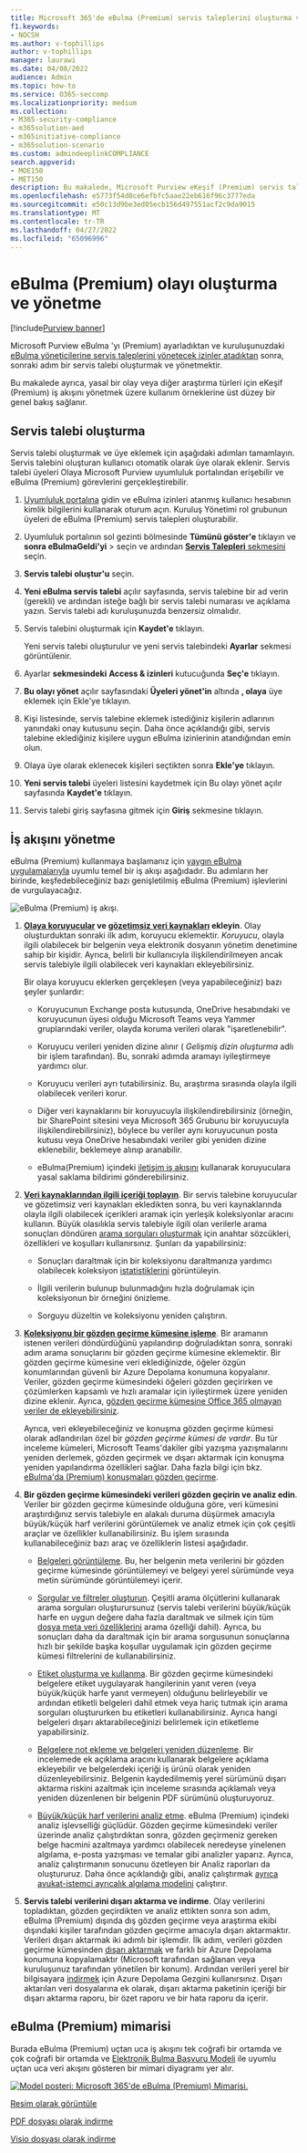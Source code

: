 ```yaml
---
title: Microsoft 365'de eBulma (Premium) servis taleplerini oluşturma ve yönetme
f1.keywords:
- NOCSH
ms.author: v-tophillips
author: v-tophillips
manager: laurawi
ms.date: 04/08/2022
audience: Admin
ms.topic: how-to
ms.service: O365-seccomp
ms.localizationpriority: medium
ms.collection:
- M365-security-compliance
- m365solution-aed
- m365initiative-compliance
- m365solution-scenario
ms.custom: admindeeplinkCOMPLIANCE
search.appverid:
- MOE150
- MET150
description: Bu makalede, Microsoft Purview eKeşif (Premium) servis taleplerinin nasıl oluşturulacağı ve yönetildiği açıklanır. İlk adım bir servis talebi oluşturmak ve eBulma (Premium) özelliklerini ve işlevselliğini kullanmaya başlamaktır.
ms.openlocfilehash: e5773f54d0ce6efbfc5aae22eb616f96c3777eda
ms.sourcegitcommit: e50c13d9be3ed05ecb156d497551acf2c9da9015
ms.translationtype: MT
ms.contentlocale: tr-TR
ms.lasthandoff: 04/27/2022
ms.locfileid: "65096996"
---
```

# <a name="create-and-manage-an-ediscovery-premium-case"></a>eBulma (Premium) olayı oluşturma ve yönetme

[!include[Purview banner](../includes/purview-rebrand-banner.md)]

Microsoft Purview eBulma 'yı (Premium) ayarladıktan ve kuruluşunuzdaki [eBulma yöneticilerine servis taleplerini yönetecek izinler atadıktan](get-started-with-advanced-ediscovery.md#step-2-assign-ediscovery-permissions) sonra, sonraki adım bir servis talebi oluşturmak ve yönetmektir.

Bu makalede ayrıca, yasal bir olay veya diğer araştırma türleri için eKeşif (Premium) iş akışını yönetmek üzere kullanım örneklerine üst düzey bir genel bakış sağlanır.

## <a name="create-a-case"></a>Servis talebi oluşturma

Servis talebi oluşturmak ve üye eklemek için aşağıdaki adımları tamamlayın. Servis talebini oluşturan kullanıcı otomatik olarak üye olarak eklenir. Servis talebi üyeleri Olaya Microsoft Purview uyumluluk portalından erişebilir ve eBulma (Premium) görevlerini gerçekleştirebilir.

1. <a href="https://go.microsoft.com/fwlink/p/?linkid=2077149" target="_blank">Uyumluluk portalına</a> gidin ve eBulma izinleri atanmış kullanıcı hesabının kimlik bilgilerini kullanarak oturum açın. Kuruluş Yönetimi rol grubunun üyeleri de eBulma (Premium) servis talepleri oluşturabilir.

2. Uyumluluk portalının sol gezinti bölmesinde **Tümünü göster'e** tıklayın ve **sonra eBulmaGeldi'yi** >  seçin ve ardından <a href="https://go.microsoft.com/fwlink/p/?linkid=2173764" target="_blank">**Servis Talepleri** sekmesini</a> seçin.

3. **Servis talebi oluştur'u** seçin.

4. **Yeni eBulma servis talebi** açılır sayfasında, servis talebine bir ad verin (gerekli) ve ardından isteğe bağlı bir servis talebi numarası ve açıklama yazın. Servis talebi adı kuruluşunuzda benzersiz olmalıdır.

5. Servis talebini oluşturmak için **Kaydet'e** tıklayın.

   Yeni servis talebi oluşturulur ve yeni servis talebindeki **Ayarlar** sekmesi görüntülenir.

6. Ayarlar **sekmesindeki** **Access & izinleri** kutucuğunda **Seç'e** tıklayın.

7. **Bu olayı yönet** açılır sayfasındaki **Üyeleri yönet'in** altında **, olaya** üye eklemek için Ekle'ye tıklayın.

8. Kişi listesinde, servis talebine eklemek istediğiniz kişilerin adlarının yanındaki onay kutusunu seçin. Daha önce açıklandığı gibi, servis talebine eklediğiniz kişilere uygun eBulma izinlerinin atandığından emin olun.

9. Olaya üye olarak eklenecek kişileri seçtikten sonra **Ekle'ye** tıklayın.

10. **Yeni servis talebi** üyeleri listesini kaydetmek için Bu olayı yönet açılır sayfasında **Kaydet'e** tıklayın.

11. Servis talebi giriş sayfasına gitmek için **Giriş** sekmesine tıklayın.

## <a name="manage-the-workflow"></a>İş akışını yönetme

eBulma (Premium) kullanmaya başlamanız için [yaygın eBulma uygulamalarıyla](advanced-ediscovery-edrm.md) uyumlu temel bir iş akışı aşağıdadır. Bu adımların her birinde, keşfedebileceğiniz bazı genişletilmiş eBulma (Premium) işlevlerini de vurgulayacağız.

![eBulma (Premium) iş akışı.](../media/AeDWorkflow.png)

1. **[Olaya koruyucular](add-custodians-to-case.md) ve [gözetimsiz veri kaynakları](non-custodial-data-sources.md) ekleyin**. Olay oluşturduktan sonraki ilk adım, koruyucu eklemektir. *Koruyucu*, olayla ilgili olabilecek bir belgenin veya elektronik dosyanın yönetim denetimine sahip bir kişidir. Ayrıca, belirli bir kullanıcıyla ilişkilendirilmeyen ancak servis talebiyle ilgili olabilecek veri kaynakları ekleyebilirsiniz.

   Bir olaya koruyucu eklerken gerçekleşen (veya yapabileceğiniz) bazı şeyler şunlardır:

   - Koruyucunun Exchange posta kutusunda, OneDrive hesabındaki ve koruyucunun üyesi olduğu Microsoft Teams veya Yammer gruplarındaki veriler, olayda koruma verileri olarak "işaretlenebilir".
  
   - Koruyucu verileri yeniden dizine alınır ( *Gelişmiş dizin oluşturma* adlı bir işlem tarafından). Bu, sonraki adımda aramayı iyileştirmeye yardımcı olur.
  
   - Koruyucu verileri ayrı tutabilirsiniz. Bu, araştırma sırasında olayla ilgili olabilecek verileri korur.
  
   - Diğer veri kaynaklarını bir koruyucuyla ilişkilendirebilirsiniz (örneğin, bir SharePoint sitesini veya Microsoft 365 Grubunu bir koruyucuyla ilişkilendirebilirsiniz), böylece bu veriler aynı koruyucunun posta kutusu veya OneDrive hesabındaki veriler gibi yeniden dizine eklenebilir, beklemeye alınıp aranabilir.

   - eBulma(Premium) içindeki [iletişim iş akışını](managing-custodian-communications.md) kullanarak koruyuculara yasal saklama bildirimi gönderebilirsiniz.

2. **[Veri kaynaklarından ilgili içeriği toplayın](create-draft-collection.md)**. Bir servis talebine koruyucular ve gözetimsiz veri kaynakları ekledikten sonra, bu veri kaynaklarında olayla ilgili olabilecek içerikleri aramak için yerleşik koleksiyonlar aracını kullanın. Büyük olasılıkla servis talebiyle ilgili olan verilerle arama sonuçları döndüren [arama sorguları oluşturmak](building-search-queries.md) için anahtar sözcükleri, özellikleri ve koşulları kullanırsınız. Şunları da yapabilirsiniz:

   - Sonuçları daraltmak için bir koleksiyonu daraltmanıza yardımcı olabilecek koleksiyon [istatistiklerini](collection-statistics-reports.md) görüntüleyin.

   - İlgili verilerin bulunup bulunmadığını hızla doğrulamak için koleksiyonun bir örneğini önizleme.

   - Sorguyu düzeltin ve koleksiyonu yeniden çalıştırın.

3. **[Koleksiyonu bir gözden geçirme kümesine işleme](commit-draft-collection.md)**. Bir aramanın istenen verileri döndürdüğünü yapılandırıp doğruladıktan sonra, sonraki adım arama sonuçlarını bir gözden geçirme kümesine eklemektir. Bir gözden geçirme kümesine veri eklediğinizde, öğeler özgün konumlarından güvenli bir Azure Depolama konumuna kopyalanır. Veriler, gözden geçirme kümesindeki öğeleri gözden geçirirken ve çözümlerken kapsamlı ve hızlı aramalar için iyileştirmek üzere yeniden dizine eklenir. Ayrıca, [gözden geçirme kümesine Office 365 olmayan veriler de ekleyebilirsiniz](load-non-office-365-data-into-a-review-set.md).

   Ayrıca, veri ekleyebileceğiniz ve konuşma gözden geçirme kümesi olarak adlandırılan özel bir *gözden geçirme kümesi de vardır*. Bu tür inceleme kümeleri, Microsoft Teams'dakiler gibi yazışma yazışmalarını yeniden derlemek, gözden geçirmek ve dışarı aktarmak için konuşma yeniden yapılandırma özellikleri sağlar. Daha fazla bilgi için bkz. [eBulma'da (Premium) konuşmaları gözden geçirme](conversation-review-sets.md).

4. **Bir gözden geçirme kümesindeki verileri gözden geçirin ve analiz edin**. Veriler bir gözden geçirme kümesinde olduğuna göre, veri kümesini araştırdığınız servis talebiyle en alakalı duruma düşürmek amacıyla büyük/küçük harf verilerini görüntülemek ve analiz etmek için çok çeşitli araçlar ve özellikler kullanabilirsiniz. Bu işlem sırasında kullanabileceğiniz bazı araç ve özelliklerin listesi aşağıdadır.

   - [Belgeleri görüntüleme](view-documents-in-review-set.md). Bu, her belgenin meta verilerini bir gözden geçirme kümesinde görüntülemeyi ve belgeyi yerel sürümünde veya metin sürümünde görüntülemeyi içerir.

   - [Sorgular ve filtreler oluşturun](review-set-search.md). Çeşitli arama ölçütlerini kullanarak arama sorguları oluşturursunuz (servis talebi verilerini büyük/küçük harfe en uygun değere daha fazla daraltmak ve silmek için tüm [dosya meta veri özelliklerini](document-metadata-fields-in-advanced-ediscovery.md) arama özelliği dahil). Ayrıca, bu sonuçları daha da daraltmak için bir arama sorgusunun sonuçlarına hızlı bir şekilde başka koşullar uygulamak için gözden geçirme kümesi filtrelerini de kullanabilirsiniz. 

   - [Etiket oluşturma ve kullanma](tagging-documents.md). Bir gözden geçirme kümesindeki belgelere etiket uygulayarak hangilerinin yanıt veren (veya büyük/küçük harfe yanıt vermeyen) olduğunu belirleyebilir ve ardından etiketli belgeleri dahil etmek veya hariç tutmak için arama sorguları oluştururken bu etiketleri kullanabilirsiniz. Ayrıca hangi belgeleri dışarı aktarabileceğinizi belirlemek için etiketleme yapabilirsiniz.

   - [Belgelere not ekleme ve belgeleri yeniden düzenleme](view-documents-in-review-set.md#annotate-view). Bir incelemede ek açıklama aracını kullanarak belgelere açıklama ekleyebilir ve belgelerdeki içeriği iş ürünü olarak yeniden düzenleyebilirsiniz. Belgenin kaydedilmemiş yerel sürümünü dışarı aktarma riskini azaltmak için inceleme sırasında açıklamalı veya yeniden düzenlenen bir belgenin PDF sürümünü oluşturuyoruz.

   - [Büyük/küçük harf verilerini analiz etme](analyzing-data-in-review-set.md). eBulma (Premium) içindeki analiz işlevselliği güçlüdür. Gözden geçirme kümesindeki veriler üzerinde analiz çalıştırdıktan sonra, gözden geçirmeniz gereken belge hacmini azaltmaya yardımcı olabilecek neredeyse yinelenen algılama, e-posta yazışması ve temalar gibi analizler yaparız. Ayrıca, analiz çalıştırmanın sonucunu özetleyen bir Analiz raporları da oluştururuz. Daha önce açıklandığı gibi, analiz çalıştırmak [ayrıca avukat-istemci ayrıcalık algılama modelini](attorney-privilege-detection.md#use-the-attorney-client-privilege-detection-model) çalıştırır.

5. **Servis talebi verilerini dışarı aktarma ve indirme**. Olay verilerini topladıktan, gözden geçirdikten ve analiz ettikten sonra son adım, eBulma (Premium) dışında dış gözden geçirme veya araştırma ekibi dışındaki kişiler tarafından gözden geçirme amacıyla dışarı aktarmaktır. Verileri dışarı aktarmak iki adımlı bir işlemdir. İlk adım, verileri gözden geçirme kümesinden [dışarı aktarmak](export-documents-from-review-set.md) ve farklı bir Azure Depolama konumuna kopyalamaktır (Microsoft tarafından sağlanan veya kuruluşunuz tarafından yönetilen bir konum). Ardından verileri yerel bir bilgisayara [indirmek](download-export-jobs.md) için Azure Depolama Gezgini kullanırsınız. Dışarı aktarılan veri dosyalarına ek olarak, dışarı aktarma paketinin içeriği bir dışarı aktarma raporu, bir özet raporu ve bir hata raporu da içerir.

## <a name="ediscovery-premium-architecture"></a>eBulma (Premium) mimarisi

Burada eBulma (Premium) uçtan uca iş akışını tek coğrafi bir ortamda ve çok coğrafi bir ortamda ve [Elektronik Bulma Başvuru Modeli](overview-ediscovery-20.md#ediscovery-premium-alignment-with-the-electronic-discovery-reference-model) ile uyumlu uçtan uca veri akışını gösteren bir mimari diyagramı yer alır.

[![Model posteri: Microsoft 365'de eBulma (Premium) Mimarisi.](../media/solutions-architecture-center/ediscovery-poster-thumb.png)](../media/solutions-architecture-center/m365-advanced-ediscovery-architecture.png)

[Resim olarak görüntüle](../media/solutions-architecture-center/m365-advanced-ediscovery-architecture.png)

[PDF dosyası olarak indirme](https://download.microsoft.com/download/d/1/c/d1ce536d-9bcf-4d31-b75b-fcf0dc560665/m365-advanced-ediscovery-architecture.pdf)

[Visio dosyası olarak indirme](https://download.microsoft.com/download/d/1/c/d1ce536d-9bcf-4d31-b75b-fcf0dc560665/m365-advanced-ediscovery-architecture.vsdx)
